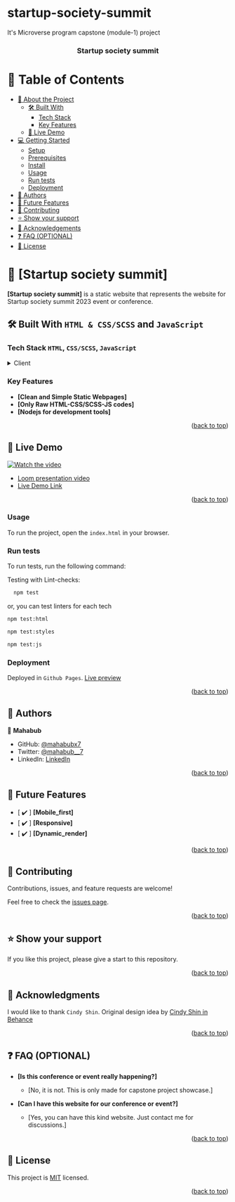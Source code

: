 # startup-society-summit
It's Microverse program capstone (module-1) project

<a name="readme-top"></a>

<div align="center">
  <h3><b>Startup society summit</b></h3>
</div>

<!-- TABLE OF CONTENTS -->

# 📗 Table of Contents

- [📖 About the Project](#about-project)
  - [🛠 Built With](#built-with)
    - [Tech Stack](#tech-stack)
    - [Key Features](#key-features)
  - [🚀 Live Demo](#live-demo)
- [💻 Getting Started](#getting-started)
  - [Setup](#setup)
  - [Prerequisites](#prerequisites)
  - [Install](#install)
  - [Usage](#usage)
  - [Run tests](#run-tests)
  - [Deployment](#triangular_flag_on_post-deployment)
- [👥 Authors](#authors)
- [🔭 Future Features](#future-features)
- [🤝 Contributing](#contributing)
- [⭐️ Show your support](#support)
- [🙏 Acknowledgements](#acknowledgements)
- [❓ FAQ (OPTIONAL)](#faq)
- [📝 License](#license)

<!-- PROJECT DESCRIPTION -->

# 📖 [Startup society summit] <a name="about-project"></a>

**[Startup society summit]** is a static website that represents the website for Startup society summit 2023 event or conference.

## 🛠 Built With <a name="built-with">`HTML & CSS/SCSS` and `JavaScript`</a>

### Tech Stack <a name="tech-stack">`HTML`, `CSS/SCSS`, `JavaScript`</a>


<details>
  <summary>Client</summary>
  <ul>
    <li><a href="https://www.w3.org/standards/webdesign/htmlcss">HTML-CSS</a></li>
    <li><a href="https://sass-lang.com/">SCSS</a></li>
    <li><a href="https://developer.mozilla.org/en-US/docs/Web/JavaScript">JavaScript</a></li>
  </ul>

  <ul>
    <li><a href="https://nodejs.org/">Nodejs</a></li>
  </ul>
</details>

<!-- Features -->

### Key Features <a name="key-features"></a>

- **[Clean and Simple Static Webpages]**
- **[Only Raw HTML-CSS/SCSS-JS codes]**
- **[Nodejs for development tools]**

<p align="right">(<a href="#readme-top">back to top</a>)</p>

<!-- LIVE DEMO -->

## 🚀 Live Demo <a name="live-demo"></a>

[![Watch the video](https://cdn.loom.com/sessions/thumbnails/5396615b9154402abf41e64efaf269b5-with-play.gif)](https://www.loom.com/embed/5396615b9154402abf41e64efaf269b5)

- [Loom presentation video](https://www.loom.com/share/5396615b9154402abf41e64efaf269b5)
- [Live Demo Link](https://mahabubx7.github.io/capstone-project-1/)

<p align="right">(<a href="#readme-top">back to top</a>)</p>


### Usage

To run the project, open the `index.html` in your browser.


### Run tests

To run tests, run the following command:


Testing with Lint-checks:

```sh
  npm test
```

or, you can test linters for each tech
```sh
npm test:html
```
```sh
npm test:styles
```
```sh
npm test:js
```

### Deployment

Deployed in `Github Pages`.
[Live preview](https://mahbaubx7.github.io/capstone-project-1)

<p align="right">(<a href="#readme-top">back to top</a>)</p>

<!-- AUTHORS -->

## 👥 Authors <a name="authors"></a>

👤 **Mahabub**

- GitHub: [@mahabubx7](https://github.com/mahabubx7)
- Twitter: [@mahabub__7](https://twitter.com/mahabub__7)
- LinkedIn: [LinkedIn](https://linkedin.com/in/mahabubx7)


<p align="right">(<a href="#readme-top">back to top</a>)</p>

<!-- FUTURE FEATURES -->

## 🔭 Future Features <a name="future-features"></a>

- [ :heavy_check_mark: ] **[Mobile_first]**
- [ :heavy_check_mark: ] **[Responsive]**
- [ :heavy_check_mark: ] **[Dynamic_render]**

<p align="right">(<a href="#readme-top">back to top</a>)</p>


<!-- CONTRIBUTING -->

## 🤝 Contributing <a name="contributing"></a>

Contributions, issues, and feature requests are welcome!

Feel free to check the [issues page](../../issues/).

<p align="right">(<a href="#readme-top">back to top</a>)</p>

<!-- SUPPORT -->

## ⭐️ Show your support <a name="support"></a>

If you like this project, please give a start to this repository.

<p align="right">(<a href="#readme-top">back to top</a>)</p>

<!-- ACKNOWLEDGEMENTS -->

## 🙏 Acknowledgments <a name="acknowledgements"></a>

I would like to thank `Cindy Shin`.
Original design idea by [Cindy Shin in Behance](https://www.behance.net/adagio07)

<p align="right">(<a href="#readme-top">back to top</a>)</p>

<!-- FAQ (optional) -->

## ❓ FAQ (OPTIONAL) <a name="faq"></a>

- **[Is this conference or event really happening?]**

  - [No, it is not. This is only made for capstone project showcase.]

- **[Can I have this website for our conference or event?]**
  - [Yes, you can have this kind website. Just contact me for discussions.]

<p align="right">(<a href="#readme-top">back to top</a>)</p>

<!-- LICENSE -->

## 📝 License <a name="license"></a>

This project is [MIT](./LICENSE) licensed.

<p align="right">(<a href="#readme-top">back to top</a>)</p>

